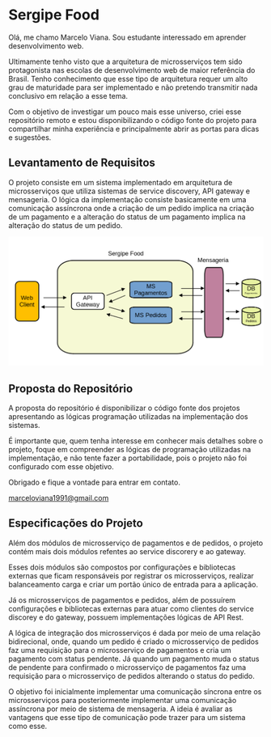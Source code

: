 # Sergipe Food

Olá, me chamo Marcelo Viana. Sou estudante interessado em aprender desenvolvimento web.

Ultimamente tenho visto que a arquitetura de microsserviços tem sido protagonista nas escolas de desenvolvimento web de maior referência do Brasil. Tenho conhecimento que esse tipo de arquitetura requer um alto grau de maturidade para ser implementado e não pretendo transmitir nada conclusivo em relação a esse tema.

Com o objetivo de investigar um pouco mais esse universo, criei esse repositório remoto e estou disponibilizando o código fonte do projeto para compartilhar minha experiência e principalmente abrir as portas para dicas e sugestões.

## Levantamento de Requisitos

O projeto consiste em um sistema implementado em arquitetura de microsserviços que utiliza sistemas de service discovery, API gateway e mensageria. O lógica da implementação consiste basicamente em uma comunicação assíncrona onde a criação de um pedido implica na criação de um pagamento e a alteração do status de um pagamento implica na alteração do status de um pedido.

![diagama](diagrama.png)

## Proposta do Repositório

A proposta do repositório é disponibilizar o código fonte dos projetos apresentando as lógicas programação utilizadas na implementação dos sistemas.

É importante que, quem tenha interesse em conhecer mais detalhes sobre o projeto, foque em compreender as lógicas de programação utilizadas na implementação, e não tente fazer a portabilidade, pois o projeto não foi configurado com esse objetivo.

Obrigado e fique a vontade para entrar em contato.

marceloviana1991@gmail.com

## Especificações do Projeto

Além dos módulos de microsserviço de pagamentos e de pedidos, o projeto contém mais dois módulos refentes ao service discorery e ao gateway.

Esses dois módulos são compostos por configurações e bibliotecas externas que ficam responsáveis por registrar os microsserviços, realizar balanceamento carga e criar um portão único de entrada para a aplicação.

Já os microsserviços de pagamentos e pedidos, além de possuírem configurações e bibliotecas externas para atuar como clientes do service discorey e do gateway, possuem implementações lógicas de API Rest.

A lógica de integração dos microsserviços é dada por meio de uma relação bidirecional, onde, quando um pedido é criado o microsserviço de pedidos faz uma requisição para o microsserviço de pagamentos e cria um pagamento com status pendente. Já quando um pagamento muda o status de pendente para confirmado o microsserviço de pagamentos faz uma requisição para o microsserviço de pedidos alterando o status do pedido.

O objetivo foi inicialmente implementar uma comunicação síncrona entre os microsserviços para posteriormente implementar uma comunicação assíncrona por meio de sistema de mensageria. A ideia é avaliar as vantagens que esse tipo de comunicação pode trazer para um sistema como esse.




